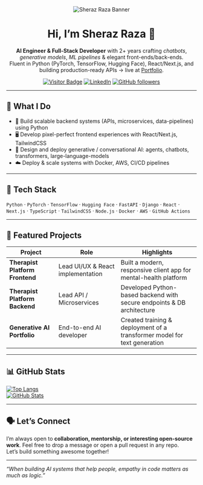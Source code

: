 <div align="center">

  <img src="https://raw.githubusercontent.com/sherazrazadev/sherazrazadev/main/banner.svg" alt="Sheraz Raza Banner" />

  <h1>Hi, I’m Sheraz Raza 👋</h1>
  <p>
    <strong>AI Engineer & Full-Stack Developer</strong> with 2+ years crafting <em>chatbots</em>, <em>generative models</em>, <em>ML pipelines</em> & elegant front-ends/back-ends.<br/>
    Fluent in Python (PyTorch, TensorFlow, Hugging Face), React/Next.js, and building production-ready APIs → live at <a href="https://sheraz-portfolio-one.vercel.app">Portfolio</a>.
  </p>

  [![Visitor Badge](https://visitor-badge.laobi.icu/badge?page_id=sherazrazadev.sherazrazadev)](https://github.com/sherazrazadev)
  [![LinkedIn](https://img.shields.io/badge/LinkedIn-SherazRaza-blue?style=for-the-badge&logo=linkedin)](https://www.linkedin.com/in/sherazrazadev)
  [![GitHub followers](https://img.shields.io/github/followers/sherazrazadev?label=Follow&style=social)](https://github.com/sherazrazadev)

</div>

---

## 🚀 What I Do  
- 🎯 Build scalable backend systems (APIs, microservices, data-pipelines) using Python  
- 🖥️ Develop pixel-perfect frontend experiences with React/Next.js, TailwindCSS  
- 🤖 Design and deploy generative / conversational AI: agents, chatbots, transformers, large-language-models  
- ☁️ Deploy & scale systems with Docker, AWS, CI/CD pipelines  

---

## 🧰 Tech Stack  
`Python` · `PyTorch` · `TensorFlow` · `Hugging Face` · `FastAPI` · `Django` · `React` · `Next.js` · `TypeScript` · `TailwindCSS` · `Node.js` · `Docker` · `AWS` · `GitHub Actions`

---

## 💼 Featured Projects  
| Project | Role | Highlights |
|--------|------|------------|
| **Therapist Platform Frontend** | Lead UI/UX & React implementation | Built a modern, responsive client app for mental-health platform |
| **Therapist Platform Backend** | Lead API / Microservices | Developed Python-based backend with secure endpoints & DB architecture |
| **Generative AI Portfolio** | End-to-end AI developer | Created training & deployment of a transformer model for text generation |

---

## 📊 GitHub Stats  
[![Top Langs](https://github-readme-stats.vercel.app/api/top-langs/?username=sherazrazadev&layout=compact&theme=radical)](https://github.com/sherazrazadev)  
[![GitHub Stats](https://github-readme-stats.vercel.app/api?username=sherazrazadev&show_icons=true&theme=radical)](https://github.com/sherazrazadev)

---

## 🗣️ Let’s Connect  
I’m always open to **collaboration, mentorship, or interesting open-source work**. Feel free to drop a message or open a pull request in any repo.  
Let’s build something awesome together!

---

_“When building AI systems that help people, empathy in code matters as much as logic.”_  
